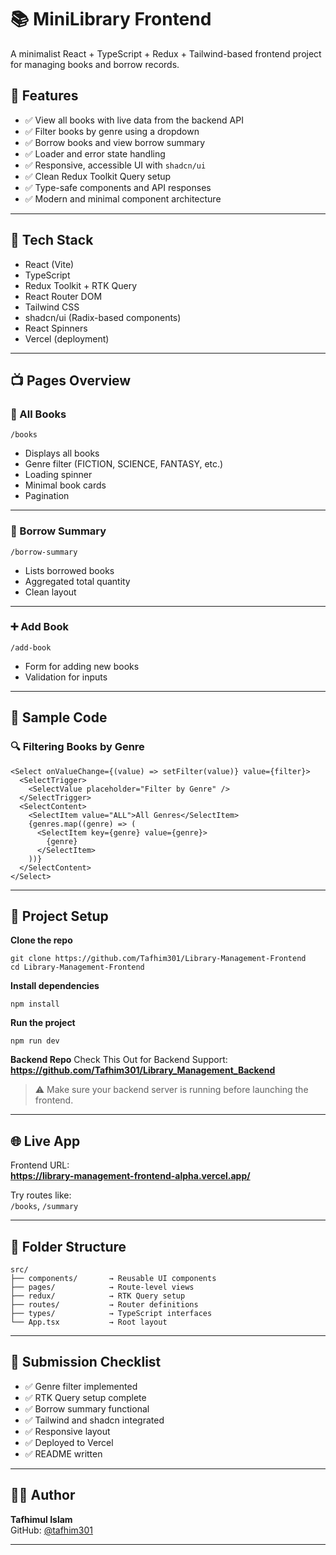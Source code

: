 # 📚 MiniLibrary Frontend

A minimalist React + TypeScript + Redux + Tailwind-based frontend project for managing books and borrow records.


## 🌟 Features

- ✅ View all books with live data from the backend API
- ✅ Filter books by genre using a dropdown
- ✅ Borrow books and view borrow summary
- ✅ Loader and error state handling
- ✅ Responsive, accessible UI with `shadcn/ui`
- ✅ Clean Redux Toolkit Query setup
- ✅ Type-safe components and API responses
- ✅ Modern and minimal component architecture

---

## 🧰 Tech Stack

- React (Vite)
- TypeScript
- Redux Toolkit + RTK Query
- React Router DOM
- Tailwind CSS
- shadcn/ui (Radix-based components)
- React Spinners
- Vercel (deployment)

---

## 📺 Pages Overview

### 📗 All Books  
`/books`

- Displays all books
- Genre filter (FICTION, SCIENCE, FANTASY, etc.)
- Loading spinner
- Minimal book cards
- Pagination

---

### 📕 Borrow Summary  
`/borrow-summary`

- Lists borrowed books
- Aggregated total quantity
- Clean layout

---

### ➕ Add Book  
`/add-book`

- Form for adding new books
- Validation for inputs

---

## 🧪 Sample Code

### 🔍 Filtering Books by Genre

```
<Select onValueChange={(value) => setFilter(value)} value={filter}>
  <SelectTrigger>
    <SelectValue placeholder="Filter by Genre" />
  </SelectTrigger>
  <SelectContent>
    <SelectItem value="ALL">All Genres</SelectItem>
    {genres.map((genre) => (
      <SelectItem key={genre} value={genre}>
        {genre}
      </SelectItem>
    ))}
  </SelectContent>
</Select>
```

---

## 🔄 Project Setup

**Clone the repo**

```
git clone https://github.com/Tafhim301/Library-Management-Frontend
cd Library-Management-Frontend
```

**Install dependencies**

```
npm install
```

**Run the project**

```
npm run dev
```


**Backend Repo**
Check This Out for Backend Support:
**https://github.com/Tafhim301/Library_Management_Backend**

> ⚠️ Make sure your backend server is running before launching the frontend.

---

## 🌐 Live App

Frontend URL:  
**https://library-management-frontend-alpha.vercel.app/**


Try routes like:  
`/books`, `/summary`

---

## 📂 Folder Structure

```
src/
├── components/       → Reusable UI components
├── pages/            → Route-level views
├── redux/            → RTK Query setup
├── routes/           → Router definitions
├── types/            → TypeScript interfaces
└── App.tsx           → Root layout
```

---

## 📌 Submission Checklist

- ✅ Genre filter implemented  
- ✅ RTK Query setup complete  
- ✅ Borrow summary functional  
- ✅ Tailwind and shadcn integrated  
- ✅ Responsive layout  
- ✅ Deployed to Vercel  
- ✅ README written  

---

## 👨‍💻 Author

**Tafhimul Islam**  
GitHub: [@tafhim301](https://github.com/tafhim301)

---

